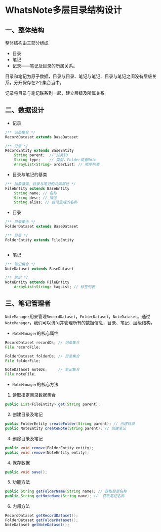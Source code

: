 # WhatsNote多层目录结构设计

## 一、整体结构

整体结构由三部分组成

* 目录
* 笔记
* 记录——笔记及目录的所属关系。

目录和笔记为原子数据，目录与目录、笔记与笔记、目录与笔记之间没有层级关系，分开保存在2个集合当中。

记录将目录与笔记联系到一起，建立层级及所属关系。



## 二、数据设计

* 记录

```java
/** 记录集合 */
RecordDataset extends BaseDataset

```

```java
/** 记录 */
RecordEntity extends BaseEntity
	String parent; 	// 父类ID
	String type; 	// 类型，Folder或者Note
	ArrayList<String> orderList; // 顺序列表
```



* 目录与笔记的基类

```java
/** 抽象基类，目录与笔记的共同属性 */
FileEntity extends BaseEntity
	String name; // 名称
	String desc; // 描述
	String alias; // 自动生成的名称
```



* 目录

```java
/** 目录集合 */
FolderDataset extends BaseDataset
```

```Java
/** 目录 */
FolderEntity extends FileEntity
	
```



* 笔记

```java
/** 笔记集合 */
NoteDataset extends BaseDataset
```

```java
/** 笔记 */
NoteEntity extends FileEntity
	ArrayList<String> tagList; // 标签列表
```



## 三、笔记管理者

`NoteManager`用来管理`RecordDataset`，`FolderDataset`，`NoteDataset`。通过`NoteManager`，我们可以访问并管理所有的数据信息，目录、笔记、层级结构。

* `NoteManager`的核心属性

```java
RecordDataset recordDs; // 记录集合
File recordFile; 

FolderDataset folderDs; // 目录集合
File folderFile; 

NoteDataset	noteDs; 	// 笔记集合
File noteFile; 
```

* `NoteManager`的核心方法

1. 读取指定目录数据集合

```java
public List<FileEntity> get(String parent); 
```

2. 创建目录及笔记

```java
public FolderEntity createFolder(String parent); // 创建目录
public NoteEntity createNote(String parent); // 创建笔记
```

3. 删除目录及笔记

```java
public void remove(FolderEntity entity); 
public void remove(NoteEntity entity); 
```

4. 保存数据

```java
public void save(); 
```

5. 功能方法

```java
public String getFolderName(String name); // 获取目录名称
public String getNoteName(String name); //	获取笔记名称
```

6. 内部方法

```java
RecordDataset getRecordDataset(); 
FolderDataset getFolderDataset(); 
NoteDataset getNoteDataset(); 
```



